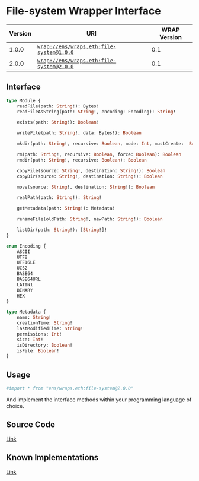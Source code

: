 # File-system Wrapper Interface

| Version | URI                                                                                               | WRAP Version |
|---------|---------------------------------------------------------------------------------------------------|-|
| 1.0.0   | [`wrap://ens/wraps.eth:file-system@1.0.0`](https://wrappers.io/v/ens/wraps.eth:file-system@1.0.0) | 0.1 |
| 2.0.0   | [`wrap://ens/wraps.eth:file-system@2.0.0`](https://wrappers.io/v/ens/wraps.eth:file-system@2.0.0) | 0.1 |


## Interface
```graphql
type Module {
    readFile(path: String!): Bytes!
    readFileAsString(path: String!, encoding: Encoding): String!

    exists(path: String!): Boolean!

    writeFile(path: String!, data: Bytes!): Boolean

    mkdir(path: String!, recursive: Boolean, mode: Int, mustCreate:  Boolean): Boolean

    rm(path: String!, recursive: Boolean, force: Boolean): Boolean
    rmdir(path: String!, recursive: Boolean): Boolean

    copyFile(source: String!, destination: String!): Boolean
    copyDir(source: String!, destination: String!): Boolean

    move(source: String!, destination: String!): Boolean

    realPath(path: String!): String!

    getMetadata(path: String!): Metadata!

    renameFile(oldPath: String!, newPath: String!): Boolean

    listDir(path: String!): [String!]!
}

enum Encoding {
    ASCII
    UTF8
    UTF16LE
    UCS2
    BASE64
    BASE64URL
    LATIN1
    BINARY
    HEX
}

type Metadata {
    name: String!
    creationTime: String!
    lastModifiedTime: String!
    permissions: Int!
    size: Int!
    isDirectory: Boolean!
    isFile: Boolean!
}
```

## Usage
```graphql
#import * from "ens/wraps.eth:file-system@2.0.0"
```

And implement the interface methods within your programming language of choice.

## Source Code
[Link](https://github.com/polywrap/std/file-system)

## Known Implementations
[Link](https://github.com/polywrap/file-system/tree/master/implementations)